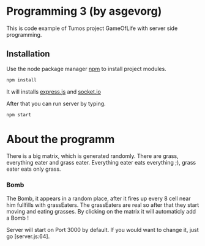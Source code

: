 # Programming 3 (by asgevorg)

This is code example of Tumos project GameOfLife with server side programming.

## Installation

Use the node package manager [npm](https://www.npmjs.com/) to install project modules.

```bash
npm install
```

It will installs [express.js](https://expressjs.com/) and [socket.io](https://socket.io/)

After that you can run server by typing.

```bash
npm start
```
# About the programm

There is a big matrix, which is generated randomly. There are grass, everything eater and grass eater.
Everything eater eats everything ;), grass eater eats only grass.

### Bomb
The Bomb, it appears in a random place, after it fires up every 8 cell near him fullfills with grassEaters. The grassEaters are real so after that they start moving and eating grasses.
By clicking on the matrix it will automaticly add a Bomb !

Server will start on Port 3000 by default. If you would want to change it, just go [server.js:64].
